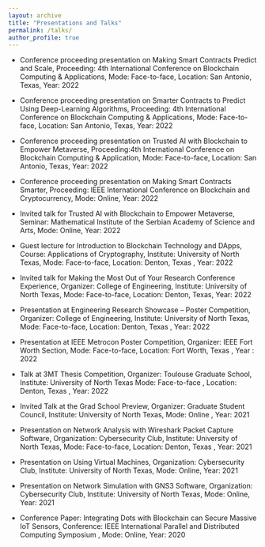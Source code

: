 ```yaml
---
layout: archive
title: "Presentations and Talks"
permalink: /talks/
author_profile: true
---
```


* Conference proceeding presentation on Making Smart Contracts Predict and Scale, Proceeding: 4th International Conference on Blockchain Computing & Applications, Mode: Face-to-face,  Location: San Antonio, Texas, Year:  2022

* Conference proceeding presentation on Smarter Contracts to Predict Using Deep-Learning Algorithms, Proceeding: 4th International Conference on Blockchain Computing & Applications, Mode: Face-to-face, Location: San Antonio, Texas, Year: 2022

* Conference proceeding presentation on Trusted AI with Blockchain to Empower Metaverse, Proceeding:4th International Conference on Blockchain Computing & Application, Mode: Face-to-face, Location: San Antonio, Texas,  Year:  2022

* Conference proceeding presentation on  Making Smart Contracts Smarter, Proceeding: IEEE International Conference on Blockchain and Cryptocurrency, Mode: Online,  Year:  2022
<!-- [Link](https://www.youtube.com/watch?v=HF26cPQprRw) -->

* Invited talk for Trusted AI with Blockchain to Empower Metaverse, Seminar: Mathematical Institute of the Serbian Academy of Science and Arts, Mode: Online,  Year:  2022

* Guest lecture for Introduction to Blockchain Technology and DApps, Course: Applications of Cryptography,  Institute: University of North Texas, Mode: Face-to-face, Location: Denton, Texas , Year: 2022

* Invited talk for Making the Most Out of Your Research Conference Experience, Organizer: College of Engineering, Institute: University of North Texas, Mode: Face-to-face,  Location: Denton, Texas,  Year: 2022
<!-- *[Link](https://youtu.be/BvFEkMWclfc) -->

* Presentation at Engineering Research Showcase – Poster Competition, Organizer: College of Engineering, Institute: University of North Texas, Mode: Face-to-face, Location: Denton, Texas , Year: 2022

* Presentation at IEEE Metrocon Poster Competition, Organizer: IEEE Fort Worth Section, Mode: Face-to-face, Location: Fort Worth, Texas , Year : 2022

* Talk at 3MT Thesis Competition, Organizer: Toulouse Graduate School,  Institute: University of North Texas
Mode: Face-to-face , Location: Denton, Texas , Year: 2022
<!-- [Link : 28-31st Minute](https://www.youtube.com/watch?v=7080WtafHMU) -->

* Invited Talk at the Grad School Preview, Organizer: Graduate Student Council, Institute: University of North Texas, Mode: Online , Year: 2021

* Presentation on Network Analysis with Wireshark Packet Capture Software, Organization: Cybersecurity Club, Institute: University of North Texas, Mode: Face-to-face, Location: Denton, Texas , Year: 2021

* Presentation on Using Virtual Machines, Organization: Cybersecurity Club, Institute: University of North Texas, Mode: Online, Year: 2021
<!-- *  [Link](https://www.youtube.com/watch?v=ZesViUfd2q4&t=2074s) -->

* Presentation on Network Simulation with GNS3 Software, Organization: Cybersecurity Club, Institute: University of North Texas, Mode: Online, Year: 2021
<!-- [Link](https://www.youtube.com/watch?v=kVz50pB1K1c&t=2480s) -->

* Conference Paper: Integrating Dots with Blockchain can Secure Massive IoT Sensors, Conference: IEEE International Parallel and Distributed Computing Symposium , Mode: Online, Year:  2020
